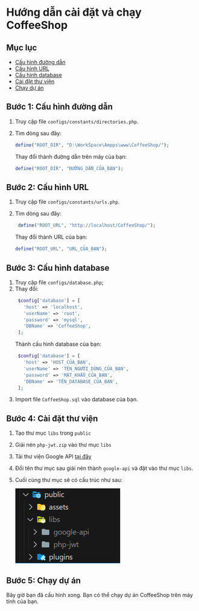 # Hướng dẫn cài đặt và chạy CoffeeShop

## Mục lục

- [Cấu hình đường dẫn](#bước-1-cấu-hình-đường-dẫn)
- [Cấu hình URL](#bước-2-cấu-hình-url)
- [Cấu hình database](#bước-3-cấu-hình-database)
- [Cài đặt thư viện](#bước-4-cài-đặt-thư-viện)
- [Chạy dự án](#bước-5-chạy-dự-án)

## Bước 1: Cấu hình đường dẫn

1. Truy cập file `configs/constants/directories.php`.
2. Tìm dòng sau đây:

   ```php
   define("ROOT_DIR", "D:\WorkSpace\Ampps\www\CoffeeShop/");
   ```

   Thay đổi thành đường dẫn trên máy của bạn:

   ```php
   define("ROOT_DIR", "ĐƯỜNG_DẪN_CỦA_BẠN");
   ```

## Bước 2: Cấu hình URL

1. Truy cập file `configs/constants/urls.php`.
2. Tìm dòng sau đây:

   ```php
    define("ROOT_URL", "http://localhost/CoffeeShop/");
   ```

   Thay đổi thành URL của bạn:

   ```php
   define("ROOT_URL", "URL_CỦA_BẠN");
   ```

## Bước 3: Cấu hình database

1. Truy cập file `configs/database.php`;
2. Thay đổi:
   ```php
    $config['database'] = [
      'host' => 'localhost',
      'userName' => 'root',
      'password' => 'mysql',
      'DBName' => 'CoffeeShop',
    ];
   ```
   Thành cấu hình database của bạn:
   ```php
    $config['database'] = [
      'host' => 'HOST_CỦA_BẠN',
      'userName' => 'TÊN_NGƯỜI_DÙNG_CỦA_BẠN',
      'password' => 'MẬT_KHẨU_CỦA_BẠN',
      'DBName' => 'TÊN_DATABASE_CỦA_BẠN',
    ];
   ```
3. Import file `CoffeeShop.sql` vào database của bạn.

## Bước 4: Cài đặt thư viện

1. Tạo thư mục `libs` trong `public`
2. Giải nén `php-jwt.zip` vào thư mục `libs`
3. Tải thư viện Google API [tại đây](https://github.com/googleapis/google-api-php-client/releases/download/v2.15.1/google-api-php-client--PHP7.4.zip)
4. Đổi tên thư mục sau giải nén thành `google-api` và đặt vào thư mục `libs`.
5. Cuối cùng thư mục sẽ có cấu trúc như sau:

   ![Guide install libraries](guide-install-libraries.png)

## Bước 5: Chạy dự án

Bây giờ bạn đã cấu hình xong. Bạn có thể chạy dự án CoffeeShop trên máy tính của bạn.
